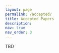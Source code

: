 ```yaml
---
layout: page
permalink: /accepted/
title: Accepted Papers
description:
nav: true
nav_order: 3
---
```


TBD

<!-- # Accepted Papers -->
<!---->
<!-- <br> -->
<!-- __Links: [[OpenReview Portal]](https://openreview.net/group?id=NeurIPS.cc/2023/Workshop/Instruction) [[NeurIPS Site]](https://neurips.cc/virtual/2023/workshop/66498)__ -->
<!-- <br>__Note:__ Authors are encouraged to contact us to add links to posters, videos, and other materials related to their paper. -->
<!---->
<!-- --- -->
<!---->
<!-- [Improved Baselines with Visual Instruction Tuning](https://openreview.net/forum?id=yx3Hkx5ved) -->
<!-- <br>Haotian Liu, Chunyuan Li, Yuheng Li, Yong Jae Lee -->
<!---->
<!-- [Can LLM-Generated Misinformation Be Detected?](https://openreview.net/forum?id=yi8KGilFFk) -->
<!-- <br>Canyu Chen, Kai Shu -->
<!---->
<!-- [Prometheus: Inducing Evaluation Capability in Language Models](https://openreview.net/forum?id=yeQvl1q8Vy) -->
<!-- <br>Seungone Kim, Jamin Shin, Yejin Cho, Joel Jang, Shayne Longpre, Hwaran Lee, Sangdoo Yun, Seongjin Shin, Sungdong Kim, James Thorne, Minjoon Seo -->
<!---->
<!-- [Instruction-tuned LLMs with World Knowledge are More Aligned to the Human Brain](https://openreview.net/forum?id=ydY0xXNhwi) -->
<!-- <br>Khai Loong Aw, Syrielle Montariol, Badr AlKhamissi, Martin Schrimpf, Antoine Bosselut -->
<!-- <br>[[Poster]](https://bkhmsi.github.io/assets/posters/instruction-tuning-brain-align.pdf) [[Video]](https://recorder-v3.slideslive.com/?share=90518&s=4b382389-ff57-4e72-bf89-d59c531c3d4f) [[Arxiv]](https://arxiv.org/abs/2312.00575) -->
<!---->
<!-- [Ring Attention with Blockwise Transformers for Near-Infinite Context](https://openreview.net/forum?id=xulyCXgIWH) -->
<!-- <br>Hao Liu, Matei Zaharia, Pieter Abbeel -->
<!---->
<!-- [Reflection-Tuning: Recycling Data for Better Instruction-Tuning](https://openreview.net/forum?id=xaqoZZqkPU) -->
<!-- <br>Ming Li, Lichang Chen, Jiuhai Chen, Shwai He, Tianyi Zhou -->
<!---->
<!-- [Supervised Fine-Tuning of Large Language Models on Human Demonstrations Through the Lens of Memorization](https://openreview.net/forum?id=x6MlSOzbmC) -->
<!-- <br>Yubin Ge, Devamanyu Hazarika, Yang Liu, Mahdi Namazifar -->
<!---->
<!-- [Grounding Code Generation with Input-Output Specifications](https://openreview.net/forum?id=wq4OaU8tfE) -->
<!-- <br>Yeming Wen, Pengcheng Yin, Kensen Shi, Henryk Michalewski, Swarat Chaudhuri, Alex Polozov -->
<!---->
<!-- [#InsTag: Instruction Tagging for Analyzing Supervised Fine-tuning of Large Language Models](https://openreview.net/forum?id=wcSx5VjTPP) -->
<!-- <br>Keming Lu, Hongyi Yuan, Zheng Yuan, Runji Lin, Junyang Lin, Chuanqi Tan, Chang Zhou, Jingren Zhou -->
<!---->
<!-- [Training Speech Recognition Models to Follow Instructions](https://openreview.net/forum?id=wYLASkYFJU) -->
<!-- <br>Cheng-I Lai, Zhiyun Lu, Liangliang Cao, Ruoming Pang -->
<!---->
<!-- [Enhanced Visual Instruction Tuning for Text-Rich Image Understanding](https://openreview.net/forum?id=vDXvtytjdX) -->
<!-- <br>Yanzhe Zhang, Ruiyi Zhang, Jiuxiang Gu, Yufan Zhou, Nedim Lipka, Diyi Yang, Tong Sun -->
<!---->
<!-- [Cross-Modal Learning for Chemistry Property Prediction: Large Language Models Meet Graph Machine Learning](https://openreview.net/forum?id=umtG8Hs32R) -->
<!-- <br>Sagar Sakhinana, Venkataramana Runkana -->
<!---->
<!-- [Use Your INSTINCT: INSTruction optimization usIng Neural bandits Coupled with Transformers](https://openreview.net/forum?id=twgpHJmvJy) -->
<!-- <br>Xiaoqiang Lin, Zhaoxuan Wu, Zhongxiang Dai, Wenyang Hu, Yao Shu, See-Kiong Ng, Patrick Jaillet, Bryan Kian Hsiang Low -->
<!-- <br>[[Video]](https://www.bilibili.com/video/BV14C4y1n7Ji/) [[Project Page]](https://xqlin98.github.io/INSTINCT/) -->
<!---->
<!-- [Learning to Generate Instructions to Adapt Language Models to New Tasks](https://openreview.net/forum?id=tw2w8rgWMV) -->
<!-- <br>Nihal Nayak, Yiyang Nan, Avi Trost, Stephen Bach -->
<!---->
<!-- [An Emulator for Fine-tuning Large Language Models using Small Language Models](https://openreview.net/forum?id=tdqZUxKfIj) -->
<!-- <br>Eric Mitchell, Rafael Rafailov, Archit Sharma, Chelsea Finn, Christopher Manning -->
<!---->
<!-- [Evaluating Large Language Models at Evaluating Instruction Following](https://openreview.net/forum?id=tC2lDRhHNT) -->
<!-- <br>Zhiyuan Zeng, Jiatong Yu, Tianyu Gao, Yu Meng, Tanya Goyal, Danqi Chen -->
<!---->
<!-- [Instruction-following Evaluation through Verbalizer Manipulation](https://openreview.net/forum?id=rz6u0qOVth) -->
<!-- <br>Shiyang Li, Jun Yan, Hai Wang, Zheng Tang, Xiang Ren, Vijay Srinivasan, Hongxia Jin -->
<!---->
<!-- [Delve into PPO: Implementation Matters for Stable RLHF](https://openreview.net/forum?id=rxEmiOEIFL) -->
<!-- <br>Rui Zheng, Shihan Dou, Songyang Gao, Yuan Hua, Wei Shen, Binghai Wang, Yan Liu, Senjie Jin, Yuhao Zhou, Limao Xiong, Lu Chen, Zhiheng Xi, Nuo Xu, Wenbin Lai, Minghao Zhu, Haoran Huang, Tao Gui, Qi Zhang, Xuanjing Huang -->
<!---->
<!-- [NLPBench: Evaluating Large Language Models on Solving NLP Problems](https://openreview.net/forum?id=qN9T4cmTEw) -->
<!-- <br>Linxin Song, Jieyu Zhang, Lechao Cheng, Pengyuan Zhou, Tianyi Zhou, Irene Li -->
<!---->
<!-- [Evoke: Evoking Critical Thinking Abilities in LLMs via Reviewer-Author Prompt Editing](https://openreview.net/forum?id=psJibeRV0T) -->
<!-- <br>Xinyu Hu, Pengfei Tang, Simiao Zuo, Zihan Wang, Bowen Song, Qiang Lou, Jian Jiao, Denis Charles -->
<!---->
<!-- [URIAL: Tuning-Free Instruction Learning and Alignment for Untuned LLMs](https://openreview.net/forum?id=pFHeZzl5ft) -->
<!-- <br>Bill Yuchen Lin, Abhilasha Ravichander, Ximing Lu, Nouha Dziri, Melanie Sclar, Khyathi Chandu, Chandra Bhagavatula, Yejin Choi -->
<!---->
<!-- [Verbosity Bias in Preference Labeling by Large Language Models](https://openreview.net/forum?id=magEgFpK1y) -->
<!-- <br>Keita Saito, Akifumi Wachi, Koki Wataoka, Youhei Akimoto -->
<!---->
<!-- [Automatic Construction of a Korean Toxic Instruction Dataset for Ethical Tuning of Large Language Models](https://openreview.net/forum?id=kqtB2AueFm) -->
<!-- <br>SungJoo Byun, Dongjun Jang, Hyemi Jo, Hyopil Shin -->
<!---->
<!-- [Fine-tuning Language Models for Factuality](https://openreview.net/forum?id=kEK08VdSO5) -->
<!-- <br>Katherine Tian, Eric Mitchell, Huaxiu Yao, Christopher Manning, Chelsea Finn -->
<!---->
<!-- [Self-RAG: Self-reflective Retrieval Augmented Generation](https://openreview.net/forum?id=jbNjgmE0OP) -->
<!-- <br>Akari Asai, Zeqiu Wu, Yizhong Wang, Avirup Sil, Hannaneh Hajishirzi -->
<!---->
<!-- [FActScore: Fine-grained Atomic Evaluation of Factual Precision in Long Form Text Generation](https://openreview.net/forum?id=fhSTeAAVb6) -->
<!-- <br>Sewon Min, Kalpesh Krishna, Xinxi Lyu, Mike Lewis, Wen-tau Yih, Pang Wei Koh, Mohit Iyyer, Luke Zettlemoyer, Hannaneh Hajishirzi -->
<!---->
<!-- [Hierarchical Network Fusion for Multi-Modal Electron Micrograph Representation Learning with Foundational Large Language Models](https://openreview.net/forum?id=fT3gT2QKOb) -->
<!-- <br>Sagar Sakhinana, Sannidhi Geethan, Venkataramana Runkana -->
<!---->
<!-- [Exploring and Improving the Spatial Reasoning Abilities of Large Language Models](https://openreview.net/forum?id=fHtLiX36r6) -->
<!-- <br>Manasi Sharma -->
<!---->
<!-- [Investigating the Effects of Zero-Shot Chain-of-Thought on Empathetic Dialogue Generation](https://openreview.net/forum?id=eBu11K7THc) -->
<!-- <br>Young-Jun Lee, Dokyong Lee, Jihui Im, Joo Won Sung, Ho-Jin Choi -->
<!-- <br>[[Poster]](/assets/pdf/55poster.pdf) -->
<!---->
<!-- [Analyzing and Mitigating Object Hallucination in Large Vision-Language Models](https://openreview.net/forum?id=czQZ4aLUb6) -->
<!-- <br>Yiyang Zhou, Chenhang Cui, Jaehong Yoon, Linjun Zhang, Zhun Deng, Chelsea Finn, Mohit Bansal, Huaxiu Yao -->
<!---->
<!-- [Chain of Natural Language Inference for Reducing Large Language Model Hallucinations](https://openreview.net/forum?id=byNSabn9cA) -->
<!-- <br>Deren Lei, Yaxi Li, Mengya Hu, Mingyu Wang, Xi Yun -->
<!---->
<!-- [Chain-of-Thought Reasoning is a Policy Improvement Operator](https://openreview.net/forum?id=bH64KCBzqS) -->
<!-- <br>Hugh Zhang, David Parkes -->
<!---->
<!-- [Beyond Reverse KL: Generalizing Direct Preference Optimization with Diverse Divergence Constraints](https://openreview.net/forum?id=b519y1V7fX) -->
<!-- <br>Chaoqi Wang, Yibo Jiang, Chenghao Yang, Han Liu, Yuxin Chen -->
<!---->
<!-- [Interactive Planning Using Large Language Models for Partially Observable Robotics Tasks](https://openreview.net/forum?id=apEdj9baZx) -->
<!-- <br>Lingfeng Sun, Devesh Jha, Chiori Hori, Siddarth Jain, Radu Corcodel, Xinghao Zhu, Masayoshi Tomizuka, Diego Romeres -->
<!---->
<!-- [Tell Your Model Where to Attend: Post-hoc Attention Steering for LLMs](https://openreview.net/forum?id=YA56eOURrG) -->
<!-- <br>Qingru Zhang, Chandan Singh, Liyuan Liu, Xiaodong Liu, Bin Yu, Jianfeng Gao, Tuo Zhao -->
<!---->
<!-- [Identifying and Mitigating Vulnerabilities in LLM-Integrated Applications](https://openreview.net/forum?id=V09d7AMh15) -->
<!-- <br>Fengqing Jiang, Zhangchen Xu, Luyao Niu, Boxin Wang, Jinyuan Jia, Bo Li, Radha Poovendran -->
<!---->
<!-- [Tensor Trust: Interpretable Prompt Injection Attacks from an Online Game](https://openreview.net/forum?id=UWymGURI75) -->
<!-- <br>Sam Toyer, Olivia Watkins, Ethan Mendes, Justin Svegliato, Luke Bailey, Tiffany Wang, Isaac Ong, Karim Elmaaroufi, Pieter Abbeel, Trevor Darrell, Alan Ritter, Stuart Russell -->
<!---->
<!-- [A Case Study of Instruction Tuning with Mixture of Parameter-Efficient Experts](https://openreview.net/forum?id=Rye1neGGUd) -->
<!-- <br>Oleksiy Ostapenko, Lucas Caccia, Zhan Su, Nicolas Le Roux, Laurent Charlin, Alessandro Sordoni -->
<!---->
<!-- [Investigating the Catastrophic Forgetting in Multimodal Large Language Models](https://openreview.net/forum?id=RJyfNSoyDC) -->
<!-- <br>Yuexiang Zhai, Shengbang Tong, Xiao Li, Mu Cai, Qing Qu, Yong Jae Lee, Yi Ma -->
<!---->
<!-- [LIMIT: Less Is More for Instruction Tuning Across Evaluation Paradigms](https://openreview.net/forum?id=QxtL4Q1enz) -->
<!-- <br>Aditi Jha, Sam Havens, Jeremy Dohmann, Alexander Trott, Jacob Portes -->
<!---->
<!-- [Let's Reinforce Step by Step](https://openreview.net/forum?id=QkdRqpClab) -->
<!-- <br>Sarah Pan, Vladislav Lialin, Sherin Muckatira, Anna Rumshisky -->
<!---->
<!-- [DialogCC: An Automated Pipeline for Creating High-Quality Multi-modal Dialogue Datasets](https://openreview.net/forum?id=QUwcQFgA5a) -->
<!-- <br>Young-Jun Lee, Byungsoo Ko, Han-Gyu Kim, Jonghwan Hyeon, Ho-Jin Choi -->
<!-- <br>[[Poster]](/assets/pdf/96poster.pdf) -->
<!---->
<!-- [Knowledge Augmented Instruction Tuning for Zero-shot Animal Species Recognition](https://openreview.net/forum?id=OQHckRYbpT) -->
<!-- <br>Zalan Fabian, Zhongqi Miao, Chunyuan Li, Yuanhan Zhang, Ziwei Liu, Andres Hernandez, Pablo Arbelaez, Andrés Link, Andrés Montes-Rojas, Rafael Escucha, Laura Siabatto, Rahul Dodhia, Juan Lavista Ferres -->
<!---->
<!-- [Reward Model Ensembles Help Mitigate Overoptimization](https://openreview.net/forum?id=NiQYQEPUsA) -->
<!-- <br>Thomas Coste, Usman Anwar, Robert Kirk, David Krueger -->
<!---->
<!-- [NexusRaven: a commercially-permissive Language Model for function calling](https://openreview.net/forum?id=Md6RUrGz67) -->
<!-- <br>Venkat Krishna Srinivasan, Zhen Dong, Banghua Zhu, Brian Yu, Hanzi Mao, Damon Mosk-Aoyama, Kurt Keutzer, Jiantao Jiao, Jian Zhang -->
<!---->
<!-- [How Long Can Context Length of Open-Source LLMs truly Promise?](https://openreview.net/forum?id=LywifFNXV5) -->
<!-- <br>Dacheng Li, Rulin Shao, Anze Xie, Ying Sheng, Lianmin Zheng, Joseph Gonzalez, Ion Stoica, Xuezhe Ma, Hao Zhang -->
<!---->
<!-- [Learning to Generate Better Than Your LLM](https://openreview.net/forum?id=LqISMaceov) -->
<!-- <br>Jonathan Chang, Kianté Brantley, Rajkumar Ramamurthy, Dipendra Misra, Wen Sun -->
<!---->
<!-- [From Classification to Generation: Insights into Crosslingual Retrieval Augmented ICL](https://openreview.net/forum?id=KLPLCXo4aD) -->
<!-- <br>Xiaoqian Li, Ercong Nie, Sheng Liang -->
<!---->
<!-- [Reward Model Aggregation](https://openreview.net/forum?id=KGBNAJCuPf) -->
<!-- <br>Zihao Wang, Chirag Nagpal, Alexander D'Amour, Victor Veitch, Sanmi Koyejo -->
<!---->
<!-- [Distort, Distract, Decode: Instruction-Tuned Model Can Refine its Response from Noisy Instructions](https://openreview.net/forum?id=IqJ3CU3flr) -->
<!-- <br>Taehyeon Kim, Joonkee Kim, Gihun Lee, Se-Young Yun -->
<!---->
<!-- [Data-Efficient Alignment of Large Language Models with Human Feedback Through Natural Language](https://openreview.net/forum?id=IPJqprsrNX) -->
<!-- <br>Di Jin, Shikib Mehri, Devamanyu Hazarika, Aishwarya Padmakumar, SUNGJIN LEE, Yang Liu, Mahdi Namazifar -->
<!---->
<!-- [Releasing the CRaQAn (Coreference Resolution in Question-Answering): An open-source dataset and dataset creation methodology using instruction-following models](https://openreview.net/forum?id=HgSViBZd1A) -->
<!-- <br>Rob Grzywinski, Joshua D'Arcy, Robert Naidoff, Ashish Shukla, Alex Browne, Ren Gibbons, Brinnae Bent -->
<!---->
<!-- [CIEM: Contrastive Instruction Evaluation Method for Better Instruction Tuning](https://openreview.net/forum?id=HVduJbHSSO) -->
<!-- <br>Hongyu Hu, Jiyuan Zhang, Minyi Zhao, Zhenbang Sun -->
<!---->
<!-- [Understanding Hidden Context in Preference Learning: Consequences for RLHF](https://openreview.net/forum?id=GO8aPQ9Odp) -->
<!-- <br>Anand Siththaranjan, Cassidy Laidlaw, Dylan Hadfield-Menell -->
<!---->
<!-- [Past as a Guide: Leveraging Retrospective Learning for Python Code Completion](https://openreview.net/forum?id=G8ArB0aApM) -->
<!-- <br>Seungyoun Shin, Seunggyu Chang, Sungjoon Choi -->
<!---->
<!-- [FinGPT: Instruction Tuning Benchmark for Open-Source Large Language Models in Financial Datasets](https://openreview.net/forum?id=FuOMomaQa8) -->
<!-- <br>Neng Wang, Hongyang Yang, Christina Wang -->
<!---->
<!-- [Large Language Models are Zero Shot Hypothesis Proposers](https://openreview.net/forum?id=EAuteBjTMw) -->
<!-- <br>Biqing Qi, Kaiyan Zhang, Haoxiang Li, Kai Tian, Sihang Zeng, Zhang-Ren Chen, Bowen Zhou -->
<!---->
<!-- [OctoPack: Instruction Tuning Code Large Language Models](https://openreview.net/forum?id=CjrPqvvUXL) -->
<!-- <br>Niklas Muennighoff, Qian Liu, Armel Zebaze, Qinkai Zheng, Binyuan Hui, Terry Yue Zhuo, Swayam Singh, Xiangru Tang, Leandro Von Werra, Shayne Longpre -->
<!---->
<!-- [Approximate Clustering for Extracting Task Relationships in Multi-Instruction Tuning](https://openreview.net/forum?id=CZJOOFgXZj) -->
<!-- <br>Dongyue Li, Jinhong Yu, Hongyang Zhang -->
<!---->
<!-- [Understanding the Effects of RLHF on LLM Generalisation and Diversity](https://openreview.net/forum?id=Bc3S2G1PxH) -->
<!-- <br>Robert Kirk, Ishita Mediratta, Christoforos Nalmpantis, Jelena Luketina, Eric Hambro, Edward Grefenstette, Roberta Raileanu -->
<!---->
<!-- [Group Preference Optimization: Few-Shot Alignment of Large Language Models](https://openreview.net/forum?id=7KxUgWTZbz) -->
<!-- <br>Siyan Zhao, John Dang, Aditya Grover -->
<!---->
<!-- [Platypus: Quick, Cheap, and Powerful Refinement of LLMs](https://openreview.net/forum?id=6579t0X8X2) -->
<!-- <br>Ariel Lee, Cole Hunter, Nataniel Ruiz -->
<!---->
<!-- [FLASK: Fine-grained Language Model Evaluation based on Alignment Skill Sets](https://openreview.net/forum?id=5dI6ZphLYX) -->
<!-- <br>Seonghyeon Ye, Doyoung Kim, Sungdong Kim, Hyeonbin Hwang, Seungone Kim, Yongrae Jo, James Thorne, Juho Kim, Minjoon Seo -->
<!---->
<!-- [Learning Interactive Real-World Simulators](https://openreview.net/forum?id=5O9JBt35zg) -->
<!-- <br>Sherry Yang, Yilun Du, Seyed Kamyar Seyed Ghasemipour, Jonathan Tompson, Dale Schuurmans, Pieter Abbeel -->
<!---->
<!-- [FinGPT: Democratizing Internet-scale Data for Financial Large Language Models](https://openreview.net/forum?id=5BqWC1Fz8F) -->
<!-- <br>Xiao-Yang Liu, Guoxuan Wang, Hongyang Yang, Daochen Zha -->
<!---->
<!-- [Sight Beyond Text: Multi-Modal Training Enhances LLMs in Truthfulness and Ethics](https://openreview.net/forum?id=4YlMoQoNhL) -->
<!-- <br>Haoqin Tu, Bingchen Zhao, Chen Wei, Cihang Xie -->
<!---->
<!-- [A Monte Carlo Language Model Pipeline for Zero-Shot Sociopolitical Event Extraction](https://openreview.net/forum?id=3xGnOrUqt1) -->
<!-- <br>Erica Cai, Brendan O'Connor -->
<!---->
<!-- [An Empirical Study of Scaling Instruct-Tuned Large Multimodal Models](https://openreview.net/forum?id=3846Xhv7mm) -->
<!-- <br>Yadong Lu, Chunyuan Li, Haotian Liu, Jianwei Yang, Jianfeng Gao, yelong shen -->
<!---->
<!-- [For Distillation, Tokens Are Not All You Need](https://openreview.net/forum?id=2fc5GOPYip) -->
<!-- <br>Mrigank Raman, Pranav Mani, Davis Liang, Zachary Lipton -->
<!---->
<!-- [Investigating the Effectiveness of Task-Agnostic Prefix Prompt for Instruction Following](https://openreview.net/forum?id=1TFhamIXNn) -->
<!-- <br>Seonghyeon Ye, Hyeonbin Hwang, Sohee Yang, Hyeongu Yun, Yireun Kim, Minjoon Seo -->
<!---->
<!-- [Simulating Iterative Human-AI Interaction in Programming with LLMs](https://openreview.net/forum?id=0nRcZeeE5f) -->
<!-- <br>Hussein Mozannar, Valerie Chen, Dennis Wei, Prasanna Sattigeri, Manish Nagireddy, Subhro Das, Ameet Talwalkar, David Sontag -->
<!---->
<!-- [Balancing Multiple Objectives for Efficient Metaprompts for Data Labeling Tasks with Extensive Guidelines](https://openreview.net/forum?id=0U1ZHdWX3l) -->
<!-- <br>Tobias Schnabel, Jennifer Neville -->
<!---->
